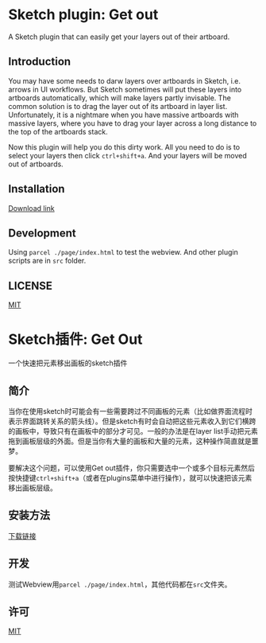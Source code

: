 # Sketch plugin: Get out

A Sketch plugin that can easily get your layers out of their artboard.

## Introduction

You may have some needs to darw layers over artboards in Sketch, i.e. arrows in UI workflows. But Sketch sometimes will put these layers into artboards automatically, which will make layers partly invisable. The common solution is to drag the layer out of its artboard in layer list. Unfortunately, it is a nightmare when you have massive artboards with massive layers, where you have to drag your layer across a long distance to the top of the artboards stack.

Now this plugin will help you do this dirty work. All you need to do is to select your layers then click ``ctrl+shift+a``. And your layers will be moved out of artboards.

## Installation

[Download link](https://github.com/lenuxo/get_out_sketchplugin/releases)

## Development

Using ``parcel ./page/index.html`` to test the webview. And other plugin scripts are in ``src`` folder.

## LICENSE

[MIT](https://tldrlegal.com/license/mit-license)

# Sketch插件: Get Out

一个快速把元素移出画板的sketch插件

## 简介

当你在使用sketch时可能会有一些需要跨过不同画板的元素（比如做界面流程时表示界面跳转关系的箭头线）。但是sketch有时会自动把这些元素收入到它们横跨的画板中，导致只有在画板中的部分才可见。一般的办法是在layer list手动把元素拖到画板层级的外面。但是当你有大量的画板和大量的元素，这种操作简直就是噩梦。

要解决这个问题，可以使用Get out插件，你只需要选中一个或多个目标元素然后按快捷键``ctrl+shift+a``（或者在plugins菜单中进行操作），就可以快速把该元素移出画板层级。

## 安装方法

[下载链接](https://github.com/lenuxo/get_out_sketchplugin/releases)

## 开发

测试Webview用``parcel ./page/index.html``，其他代码都在``src``文件夹。

## 许可

[MIT](https://tldrlegal.com/license/mit-license)